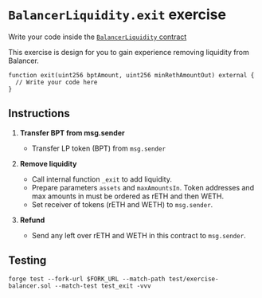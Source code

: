 # `BalancerLiquidity.exit` exercise

Write your code inside the [`BalancerLiquidity` contract](../src/exercises/BalancerLiquidity.sol)

This exercise is design for you to gain experience removing liquidity from Balancer.

```solidity
function exit(uint256 bptAmount, uint256 minRethAmountOut) external {
  // Write your code here
}
```

## Instructions

1. **Transfer BPT from msg.sender**

   - Transfer LP token (BPT) from `msg.sender`

2. **Remove liquidity**

   - Call internal function `_exit` to add liquidity.
   - Prepare parameters `assets` and `maxAmountsIn`. Token addresses and max amounts in must be ordered as rETH and then WETH.
   - Set receiver of tokens (rETH and WETH) to `msg.sender`.

3. **Refund**

   - Send any left over rETH and WETH in this contract to `msg.sender`.

## Testing

```shell
forge test --fork-url $FORK_URL --match-path test/exercise-balancer.sol --match-test test_exit -vvv
```
